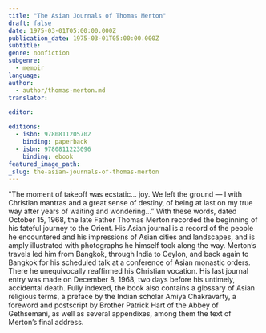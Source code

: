 ```yaml
---
title: "The Asian Journals of Thomas Merton"
draft: false
date: 1975-03-01T05:00:00.000Z
publication_date: 1975-03-01T05:00:00.000Z
subtitle:
genre: nonfiction
subgenre:
  - memoir
language:
author:
  - author/thomas-merton.md
translator:

editor:

editions:
  - isbn: 9780811205702
    binding: paperback
  - isbn: 9780811223096
    binding: ebook
featured_image_path:
_slug: the-asian-journals-of-thomas-merton
---
```


"The moment of takeoff was ecstatic… joy. We left the ground — I with Christian mantras and a great sense of destiny, of being at last on my true way after years of waiting and wondering…” With these words, dated October 15, 1968, the late Father Thomas Merton recorded the beginning of his fateful journey to the Orient. His Asian journal is a record of the people he encountered and his impressions of Asian cities and landscapes, and is amply illustrated with photographs he himself took along the way. Merton’s travels led him from Bangkok, through India to Ceylon, and back again to Bangkok for his scheduled talk at a conference of Asian monastic orders. There he unequivocally reaffirmed his Christian vocation. His last journal entry was made on December 8, 1968, two days before his untimely, accidental death. Fully indexed, the book also contains a glossary of Asian religious terms, a preface by the Indian scholar Amiya Chakravarty, a foreword and postscript by Brother Patrick Hart of the Abbey of Gethsemani, as well as several appendixes, among them the text of Merton’s final address.

